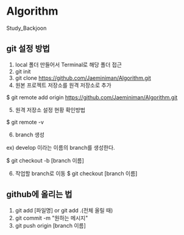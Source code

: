# Algorithm
Study_Backjoon

## git 설정 방법
1. local 폴더 만들어서 Terminal로 해당 폴더 접근
2. git init
3. git clone https://github.com/Jaeminiman/Algorithm.git
4. 원본 프로젝트 저장소를 원격 저장소로 추가
  
$ git remote add origin https://github.com/Jaeminiman/Algorithm.git
  
5. 원격 저장소 설정 현황 확인방법
  
$ git remote -v
  
6. branch 생성

  ex) develop 이라는 이름의 branch를 생성한다.
  
  $ git checkout -b [branch 이름]
  
6. 작업할 branch로 이동
$ git checkout [branch 이름]


## github에 올리는 법
1. git add [파일명] or git add .(전체 올릴 때)
2. git commit -m "원하는 메시지"
3. git push origin [branch 이름]

